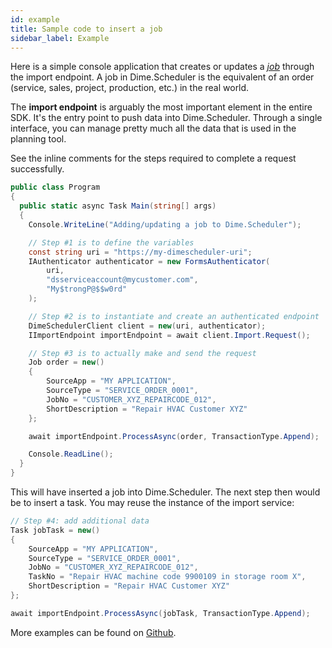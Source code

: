 ```yaml
---
id: example
title: Sample code to insert a job 
sidebar_label: Example
---
```


Here is a simple console application that creates or updates a [_job_](https://docs.dimescheduler.com/docs/en/user-manual/user-glossary#from-job-to-appointment) through the import endpoint. A job in Dime.Scheduler is the equivalent of an order (service, sales, project, production, etc.) in the real world.

The **import endpoint** is arguably the most important element in the entire SDK. It's the entry point to push data into Dime.Scheduler. Through a single interface, you can manage pretty much all the data that is used in the planning tool.

See the inline comments for the steps required to complete a request successfully.

```cs
public class Program
{
  public static async Task Main(string[] args)
  {
    Console.WriteLine("Adding/updating a job to Dime.Scheduler");

    // Step #1 is to define the variables
    const string uri = "https://my-dimescheduler-uri";
    IAuthenticator authenticator = new FormsAuthenticator(
        uri,
        "dsserviceaccount@mycustomer.com",
        "My$trongP@$$w0rd"
    );

    // Step #2 is to instantiate and create an authenticated endpoint
    DimeSchedulerClient client = new(uri, authenticator);
    IImportEndpoint importEndpoint = await client.Import.Request();

    // Step #3 is to actually make and send the request
    Job order = new()
    {
        SourceApp = "MY APPLICATION",
        SourceType = "SERVICE_ORDER_0001",
        JobNo = "CUSTOMER_XYZ_REPAIRCODE_012",
        ShortDescription = "Repair HVAC Customer XYZ"
    };

    await importEndpoint.ProcessAsync(order, TransactionType.Append);

    Console.ReadLine();
  }
}
```

This will have inserted a job into Dime.Scheduler. The next step then would be to insert a task. You may reuse the instance of the import service:

```csharp
// Step #4: add additional data
Task jobTask = new()
{
    SourceApp = "MY APPLICATION",
    SourceType = "SERVICE_ORDER_0001",
    JobNo = "CUSTOMER_XYZ_REPAIRCODE_012",
    TaskNo = "Repair HVAC machine code 9900109 in storage room X",
    ShortDescription = "Repair HVAC Customer XYZ"
};

await importEndpoint.ProcessAsync(jobTask, TransactionType.Append);
```

More examples can be found on [Github](https://github.com/dime-scheduler/sdk-dotnet/tree/master/examples).

